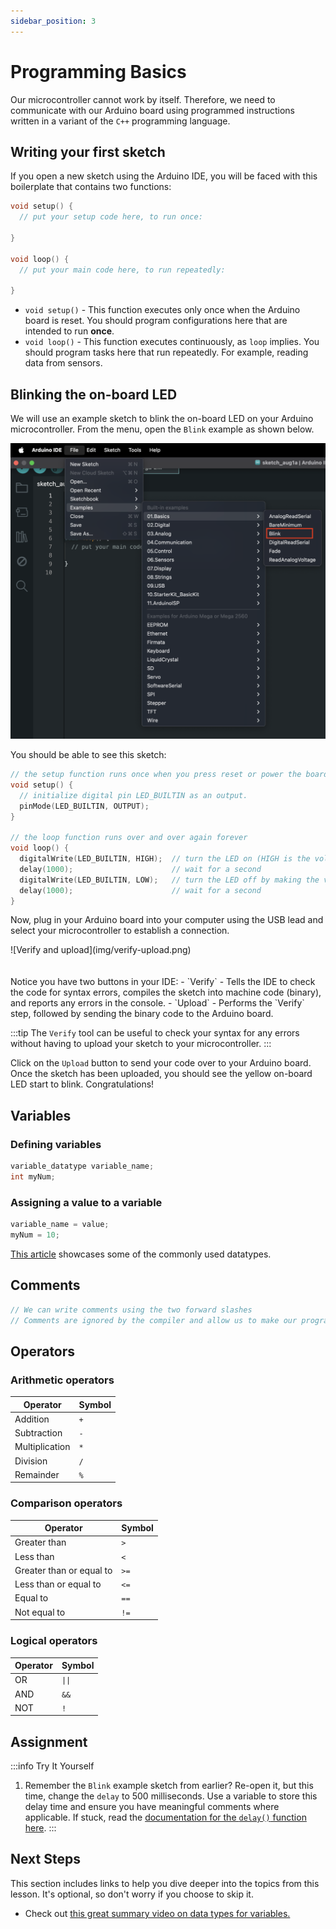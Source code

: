 ```yaml
---
sidebar_position: 3
---
```


# Programming Basics

Our microcontroller cannot work by itself. Therefore, we need to communicate with our Arduino board using programmed instructions written in a variant of the `C++` programming language.

## Writing your first sketch

If you open a new sketch using the Arduino IDE, you will be faced with this boilerplate that contains two functions:

```cpp
void setup() {
  // put your setup code here, to run once:

}

void loop() {
  // put your main code here, to run repeatedly:

}
```

- `void setup()` - This function executes only once when the Arduino board is reset. You should program  configurations here that are intended to run **once**.
- `void loop()` - This function executes continuously, as `loop` implies. You should program tasks here that run repeatedly. For example, reading data from sensors.  

## Blinking the on-board LED

We will use an example sketch to blink the on-board LED on your Arduino microcontroller. From the menu, open the `Blink` example as shown below. 

![Selecting the blink sketch](img/blink.png)

You should be able to see this sketch:

```cpp
// the setup function runs once when you press reset or power the board
void setup() {
  // initialize digital pin LED_BUILTIN as an output.
  pinMode(LED_BUILTIN, OUTPUT);
}

// the loop function runs over and over again forever
void loop() {
  digitalWrite(LED_BUILTIN, HIGH);  // turn the LED on (HIGH is the voltage level)
  delay(1000);                      // wait for a second 
  digitalWrite(LED_BUILTIN, LOW);   // turn the LED off by making the voltage LOW
  delay(1000);                      // wait for a second
}
```

Now, plug in your Arduino board into your computer using the USB lead and select your microcontroller to establish a connection. 

<div class="img-center">![Verify and upload](img/verify-upload.png) </div>
<br></br>
Notice you have two buttons in your IDE:
- `Verify` - Tells the IDE to check the code for syntax errors, compiles the sketch into machine code (binary), and reports any errors in the console.
- `Upload` - Performs the `Verify` step, followed by sending the binary code to the Arduino board. 

:::tip
The `Verify` tool can be useful to check your syntax for any errors without having to upload your sketch to your microcontroller. 
:::

Click on the `Upload` button to send your code over to your Arduino board. Once the sketch has been uploaded, you should see the yellow on-board LED start to blink. Congratulations!

## Variables

### Defining variables

```cpp
variable_datatype variable_name;
int myNum;
```

### Assigning a value to a variable

```cpp
variable_name = value;
myNum = 10;
```

[This article](https://learn.sparkfun.com/tutorials/data-types-in-arduino/defining-data-types) showcases some of the commonly used datatypes. 

## Comments

```cpp
// We can write comments using the two forward slashes
// Comments are ignored by the compiler and allow us to make our programs more maintable and easier to understand
```

## Operators

### Arithmetic operators

| Operator | Symbol | 
|---|---|
| Addition | `+` | 
| Subtraction | `-` | 
| Multiplication | `*` | 
| Division | `/` | 
| Remainder | `%` | 

### Comparison operators

| Operator | Symbol | 
|---|---|
| Greater than | `>` | 
| Less than | `<` | 
| Greater than or equal to | `>=` | 
| Less than or equal to | `<=` | 
| Equal to | `==` |
| Not equal to | `!=` |

### Logical operators

| Operator | Symbol | 
|---|---|
| OR | `\|\|` | 
| AND | `&&` | 
| NOT | `!` |   

## Assignment 

:::info Try It Yourself
1. Remember the `Blink` example sketch from earlier? Re-open it, but this time, change the `delay` to 500 milliseconds. Use a variable to store this delay time and ensure you have meaningful comments where applicable. If stuck, read the [documentation for the `delay()` function here](https://docs.arduino.cc/language-reference/en/functions/time/delay/). 
::: 

## Next Steps

This section includes links to help you dive deeper into the topics from this lesson. It's optional, so don't worry if you choose to skip it.

- Check out [this great summary video on data types for variables.](https://www.youtube.com/watch?v=vyxsg4Fc6Vg)